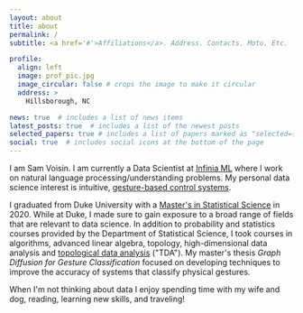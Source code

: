 ```yaml
---
layout: about
title: about
permalink: /
subtitle: <a href='#'>Affiliations</a>. Address. Contacts. Moto. Etc.

profile:
  align: left
  image: prof_pic.jpg
  image_circular: false # crops the image to make it circular
  address: >
    Hillsborough, NC

news: true  # includes a list of news items
latest_posts: true  # includes a list of the newest posts
selected_papers: true # includes a list of papers marked as "selected={true}"
social: true  # includes social icons at the bottom of the page
---
```


I am Sam Voisin. I am currently a Data Scientist at [Infinia ML](https://infiniaml.com/) where I work on natural language processing/understanding problems. My personal data science interest is intuitive, [gesture-based control systems](https://en.wikipedia.org/wiki/Gesture_recognition).

I graduated from Duke University with a [Master's in Statistical Science](https://stat.duke.edu/) in 2020. While at Duke, I made sure to gain exposure to a broad range of fields that are relevant to data science. In addition to probability and statistics courses provided by the Department of Statistical Science, I took courses in algorithms, advanced linear algebra, topology, high-dimensional data analysis and [topological data analysis](https://en.wikipedia.org/wiki/Topological_data_analysis) ("TDA"). My master's thesis *Graph Diffusion for Gesture Classification* focused on developing techniques to improve the accuracy of systems that classify physical gestures.

When I'm not thinking about data I enjoy spending time with my wife and dog, reading, learning new skills, and traveling!
